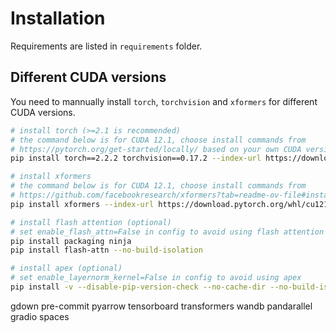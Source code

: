 # Installation

Requirements are listed in `requirements` folder.

## Different CUDA versions

You need to mannually install `torch`, `torchvision` and `xformers` for different CUDA versions.

```bash
# install torch (>=2.1 is recommended)
# the command below is for CUDA 12.1, choose install commands from
# https://pytorch.org/get-started/locally/ based on your own CUDA version
pip install torch==2.2.2 torchvision==0.17.2 --index-url https://download.pytorch.org/whl/cu121

# install xformers
# the command below is for CUDA 12.1, choose install commands from
# https://github.com/facebookresearch/xformers?tab=readme-ov-file#installing-xformers based on your own CUDA version
pip install xformers --index-url https://download.pytorch.org/whl/cu121
```

```bash
# install flash attention (optional)
# set enable_flash_attn=False in config to avoid using flash attention
pip install packaging ninja
pip install flash-attn --no-build-isolation

# install apex (optional)
# set enable_layernorm_kernel=False in config to avoid using apex
pip install -v --disable-pip-version-check --no-cache-dir --no-build-isolation --config-settings "--build-option=--cpp_ext" --config-settings "--build-option=--cuda_ext" git+https://github.com/NVIDIA/apex.git
```

gdown
pre-commit
pyarrow
tensorboard
transformers
wandb
pandarallel
gradio
spaces
